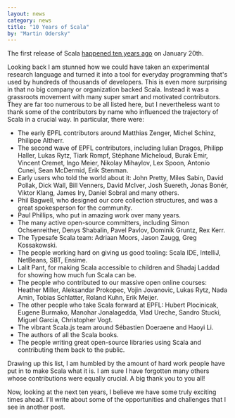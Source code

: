 ```yaml
---
layout: news
category: news
title: "10 Years of Scala"
by: "Martin Odersky"
---
```

The first release of Scala
[happened ten years ago](http://article.gmane.org/gmane.comp.lang.scala/17)
on January 20th.

Looking back I am stunned how we could have taken an experimental research
language and turned it into a tool for everyday programming that's used by
hundreds of thousands of developers.
This is even more surprising in that no big company or organization backed Scala.
Instead it was a grassroots movement with many super smart and motivated contributors.
They are far too numerous to be all listed here, but I nevertheless want to thank some
of the contributors by name who influenced the trajectory of Scala in a crucial way.
In particular, there were:

* The early EPFL contributors around Matthias Zenger, Michel Schinz, Philippe Altherr.
* The second wave of EPFL contributors, including Iulian Dragos, Philipp Haller, Lukas Rytz, Tiark Rompf, Stéphane Micheloud, Burak Emir, Vincent Cremet, Ingo Meier, Nikolay Mihaylov, Lex Spoon, Antonio Cunei, Sean McDermid, Erik Stenman.
* Early users who told the world about it: John Pretty, Miles Sabin, David Pollak, Dick Wall, Bill Venners, David McIver, Josh Suereth, Jonas Bonér, Viktor Klang, James Iry, Daniel Sobral and many others.
* Phil Bagwell, who designed our core collection structures, and was a great spokesperson for the community.
* Paul Phillips, who put in amazing work over many years.
* The many active open-source committers, including Simon Ochsenreither, Denys Shabalin, Pavel Pavlov, Dominik Gruntz, Rex Kerr.
* The Typesafe Scala team: Adriaan Moors, Jason Zaugg, Greg Kossakowski.
* The people working hard on giving us good tooling: Scala IDE, IntelliJ, NetBeans, SBT, Ensime.
* Lalit Pant, for making Scala accessible to children and Shadaj Laddad for showing how much fun Scala can be.
* The people who contributed to our massive open online courses: Heather Miller, Aleksandar Prokopec, Vojin Jovanovic, Lukas Rytz, Nada Amin, Tobias Schlatter, Roland Kuhn, Erik Meijer.
* The other people who take Scala forward at EPFL: Hubert Plocinicak, Eugene Burmako, Manohar Jonalagedda, Vlad Ureche, Sandro Stucki, Miguel Garcia, Christopher Vogt.
* The vibrant Scala.js team around Sébastien Doeraene and Haoyi Li.
* The authors of all the Scala books.
* The people writing great open-source libraries using Scala and contributing them back to the public.

Drawing up this list, I am humbled by the amount of hard work people have put in to make Scala what it is.
I am sure I have forgotten many others whose contributions were equally crucial.
A big thank you to you all!

Now, looking at the next ten years, I believe we have some truly exciting times ahead.
I'll write about some of the opportunities and challenges that I see in another post.
